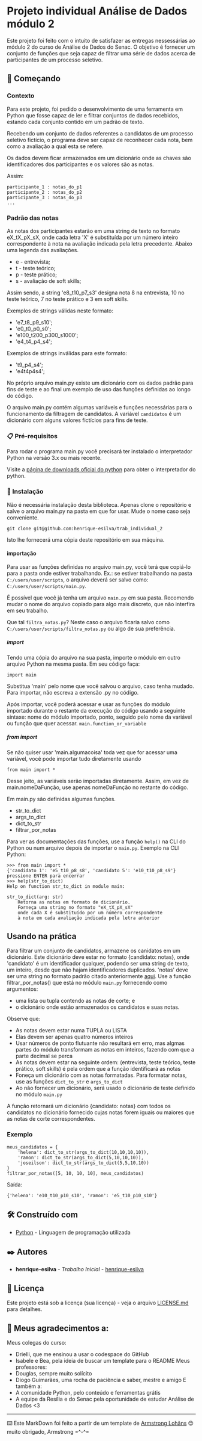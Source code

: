 # Projeto individual Análise de Dados módulo 2

Este projeto foi feito com o intuito de satisfazer as entregas nessessárias ao módulo 2 do curso de Análise de Dados do Senac. O objetivo é fornecer um conjunto de funções que seja capaz de filtrar uma série de dados acerca de participantes de um processo seletivo. 

## 🚀 Começando

### Contexto

Para este projeto, foi pedido o desenvolvimento de uma ferramenta em Python que fosse capaz de ler e filtrar conjuntos de dados recebidos, estando cada conjunto contido em um padrão de texto.

Recebendo um conjunto de dados referentes a candidatos de um processo seletivo fictício, o programa deve ser capaz de reconhecer cada nota, bem como a avaliação a qual esta se refere.

Os dados devem ficar armazenados em um dicionário onde as chaves são identificadores dos participantes e os valores são as notas.

Assim:
```
participante_1 : notas_do_p1
participante_2 : notas_do_p2
participante_3 : notas_do_p3
...
```

### Padrão das notas

As notas dos participantes estarão em uma string de texto no formato eX_tX_pX_sX, onde cada letra 'X' é substituída por um número inteiro correspondente à nota na avaliação indicada pela letra precedente. Abaixo uma legenda das avaliações.

* e - entrevista;
* t - teste teórico;
* p - teste prático;
* s - avaliação de soft skills;

Assim sendo, a string 'e8_t10_p7_s3' designa nota 8 na entrevista, 10 no teste teórico, 7 no teste prático e 3 em soft skills.

Exemplos de strings válidas neste formato:

* 'e7_t8_p9_s10';
* 'e0_t0_p0_s0';
* 'e100_t200_p300_s1000';
* 'e4_t4_p4_s4';

Exemplos de strings inválidas para este formato:

* 't9_p4_s4';
* 'e4t4p4s4';

No próprio arquivo main.py existe um dicionário com os dados padrão para fins de teste e ao final um exemplo de uso das funções definidas ao longo do código.

O arquivo main.py contém algumas variáveis e funções necessárias para o funcionamento da filtragem de candidatos. A variável `candidatos` é um dicionário com alguns valores fictícios para fins de teste.

### 📋 Pré-requisitos

Para rodar o programa main.py você precisará ter instalado o interpretador Python na versão 3.x ou mais recente.

Visite a [página de downloads oficial do python](https://www.python.org/downloads/) para obter o interpretador do python.

### 🔧 Instalação

Não é necessária instalação desta biblioteca. Apenas clone o repositório e salve o arquivo main.py na pasta em que for usar. Mude o nome caso seja conveniente.

```
git clone git@github.com:henrique-esilva/trab_individual_2
```
Isto lhe fornecerá uma cópia deste repositório em sua máquina.

#### importação

Para usar as funções definidas no arquivo main.py, você terá que copiá-lo para a pasta onde estiver trabalhando.
Ex.: se estiver trabalhando na pasta `C:/users/user/scripts`, o arquivo deverá ser salvo como: `C:/users/user/scripts/main.py`.

É possível que você já tenha um arquivo `main.py` em sua pasta. Recomendo mudar o nome do arquivo copiado para algo mais discreto, que não interfira em seu trabalho.

Que tal `filtra_notas.py`? Neste caso o arquivo ficaria salvo como `C:/users/user/scripts/filtra_notas.py` ou algo de sua preferência.

##### import

Tendo uma cópia do arquivo na sua pasta, importe o módulo em outro arquivo Python na mesma pasta. Em seu código faça:

```
import main
```
Substitua 'main' pelo nome que você salvou o arquivo, caso tenha mudado. Para importar, não escreva a extensão .py no código.

Após importar, você poderá acessar e usar as funções do módulo importado durante o restante da execução do código usando a seguinte sintaxe: nome do módulo importado, ponto, seguido pelo nome da variável ou função que quer acessar.
`main.function_or_variable`

##### from import

Se não quiser usar 'main.algumacoisa' toda vez que for acessar uma variável, você pode importar tudo diretamente usando
```
from main import *
```
Desse jeito, as variáveis serão importadas diretamente. Assim, em vez de main.nomeDaFunção, use apenas nomeDaFunção no restante do código.

Em main.py são definidas algumas funções.
* str_to_dict
* args_to_dict
* dict_to_str
* filtrar_por_notas

Para ver as documentações das funções, use a função `help()` na CLI do Python ou num arquivo depois de importar o `main.py`. Exemplo na CLI Python:
```
>>> from main import *
{'candidato 1': 'e5_t10_p8_s8', 'candidato 5': 'e10_t10_p8_s9'}
pressione ENTER para encerrar
>>> help(str_to_dict)
Help on function str_to_dict in module main:

str_to_dict(arg: str)
    Retorna as notas em formato de dicionário.
    Forneça uma string no formato "eX_tX_pX_sX"
    onde cada X é substituído por um número correspondente
    à nota em cada avaliação indicada pela letra anterior
```

## Usando na prática

Para filtrar um conjunto de candidatos, armazene os canidatos em um dicionário. Este dicionário deve estar no formato {candidato: notas}, onde 'candidato' é um identificador qualquer, podendo ser uma string de texto, um inteiro, desde que não hajam identificadores duplicados. 'notas' deve ser uma string no formato padrão citado anteriormente [aqui](/henrique-esilva/trab_individual_2/README.md#padrão-das-notas).
Use a função filtrar_por_notas() que está no módulo `main.py` fornecendo como argumentos:
* uma lista ou tupla contendo as notas de corte; e
* o dicionário onde estão armazenados os candidatos e suas notas.

Observe que:
* As notas devem estar numa TUPLA ou LISTA
* Elas devem ser apenas quatro números inteiros
* Usar números de ponto flutuante não resultará em erro, mas algmas partes do módulo transformam as notas em inteiros, fazendo com que a parte decimal se perca
* As notas devem estar na seguinte ordem: (entrevista, teste teórico, teste prático, soft skills) é pela ordem que a função identificará as notas
* Foneça um dicionário com as notas formatadas. Para formatar notas, use as funções `dict_to_str` e `args_to_dict`
* Ao não fornecer um dicionário, será usado o dicionário de teste definido no módulo `main.py`

A função retornará um dicionário {candidato: notas} com todos os candidatos no dicionário fornecido cujas notas forem iguais ou maiores que as notas de corte correspondentes.

### Exemplo
```
meus_candidatos = {
    'helena': dict_to_str(args_to_dict(10,10,10,10)),
    'ramon': dict_to_str(args_to_dict(5,10,10,10)),
    'joseilson': dict_to_str(args_to_dict(5,5,10,10))
}
filtrar_por_notas([5, 10, 10, 10], meus_candidatos)
```
Saída:
```
{'helena': 'e10_t10_p10_s10', 'ramon': 'e5_t10_p10_s10'}
```

## 🛠️ Construído com

* [Python](https://www.python.org/) - Linguagem de programação utilizada

## ✒️ Autores

* **henrique-esilva** - *Trabalho Inicial* - [henrique-esilva](https://github.com/henrique-esilva)

## 📄 Licença

Este projeto está sob a licença (sua licença) - veja o arquivo [LICENSE.md](https://github.com/usuario/projeto/licenca) para detalhes.

## 🎁 Meus agradecimentos a:

Meus colegas do curso:
* Drielli, que me ensinou a usar o codespace do GitHub
* Isabele e Bea, pela ideia de buscar um template para o README
Meus professores:
* Douglas, sempre muito solícito
* Diogo Guimarães, uma rocha de paciência e saber, mestre e amigo
E também a:
* A comunidade Python, pelo conteúdo e ferramentas grátis
* A equipe da Resília e do Senac pela oportunidade de estudar Análise de Dados <3
---
⌨️ Este MarkDown foi feito a partir de um template de [Armstrong Lohãns](https://gist.github.com/lohhans) 😊 muito obrigado, Armstrong =^-^=
